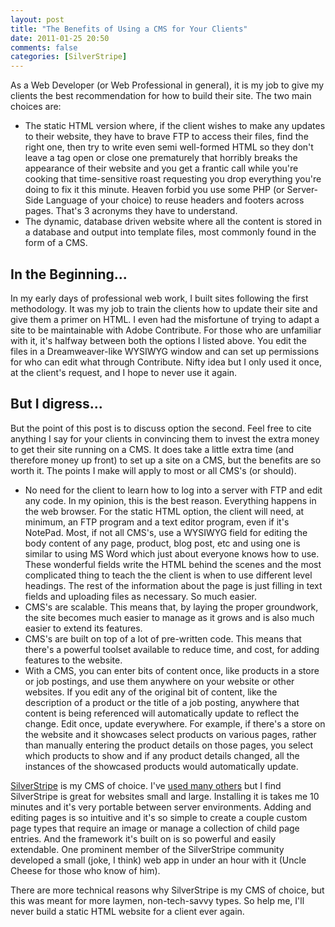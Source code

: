 ```yaml
---
layout: post
title: "The Benefits of Using a CMS for Your Clients"
date: 2011-01-25 20:50
comments: false
categories: [SilverStripe]
---
```


As a Web Developer (or Web Professional in general), it is my job to give my clients the best recommendation for how to build their site. The two main choices are:

* The static HTML version where, if the client wishes to make any updates to their website, they have to brave FTP to access their files, find the right one, then try to write even semi well-formed HTML so they don't leave a tag open or close one prematurely that horribly breaks the appearance of their website and you get a frantic call while you're cooking that time-sensitive roast requesting you drop everything you're doing to fix it this minute. Heaven forbid you use some PHP (or Server-Side Language of your choice) to reuse headers and footers across pages. That's 3 acronyms they have to understand.
* The dynamic, database driven website where all the content is stored in a database and output into template files, most commonly found in the form of a CMS.

## In the Beginning...

In my early days of professional web work, I built sites following the first methodology. It was my job to train the clients how to update their site and give them a primer on HTML. I even had the misfortune of trying to adapt a site to be maintainable with Adobe Contribute. For those who are unfamiliar with it, it's halfway between both the options I listed above. You edit the files in a Dreamweaver-like WYSIWYG window and can set up permissions for who can edit what through Contribute. Nifty idea but I only used it once, at the client's request, and I hope to never use it again.

## But I digress...

But the point of this post is to discuss option the second. Feel free to cite anything I say for your clients in convincing them to invest the extra money to get their site running on a CMS. It does take a little extra time (and therefore money up front) to set up a site on a CMS, but the benefits are so worth it. The points I make will apply to most or all CMS's (or should).

* No need for the client to learn how to log into a server with FTP and edit any code. In my opinion, this is the best reason. Everything happens in the web browser. For the static HTML option, the client will need, at minimum, an FTP program and a text editor program, even if it's NotePad. Most, if not all CMS's, use a WYSIWYG field for editing the body content of any page, product, blog post, etc and using one is similar to using MS Word which just about everyone knows how to use. These wonderful fields write the HTML behind the scenes and the most complicated thing to teach the the client is when to use different level headings. The rest of the information about the page is just filling in text fields and uploading files as necessary. So much easier.
* CMS's are scalable. This means that, by laying the proper groundwork, the site becomes much easier to manage as it grows and is also much easier to extend its features.
* CMS's are built on top of a lot of pre-written code. This means that there's a powerful toolset available to reduce time, and cost, for adding features to the website.
* With a CMS, you can enter bits of content once, like products in a store or job postings, and use them anywhere on your website or other websites. If you edit any of the original bit of content, like the description of a product or the title of a job posting, anywhere that content is being referenced will automatically update to reflect the change. Edit once, update everywhere. For example, if there's a store on the website and it showcases select products on various pages, rather than manually entering the product details on those pages, you select which products to show and if any product details changed, all the instances of the showcased products would automatically update.

[SilverStripe](http://www.silverstripe.org/) is my CMS of choice. I've [used many others](http://www.webbower.com/blog/the-great-cms-roundup/) but I find SilverStripe is great for websites small and large. Installing it is takes me 10 minutes and it's very portable between server environments. Adding and editing pages is so intuitive and it's so simple to create a couple custom page types that require an image or manage a collection of child page entries. And the framework it's built on is so powerful and easily extendable. One prominent member of the SilverStripe community developed a small (joke, I think) web app in under an hour with it (Uncle Cheese for those who know of him).

There are more technical reasons why SilverStripe is my CMS of choice, but this was meant for more laymen, non-tech-savvy types. So help me, I'll never build a static HTML website for a client ever again.